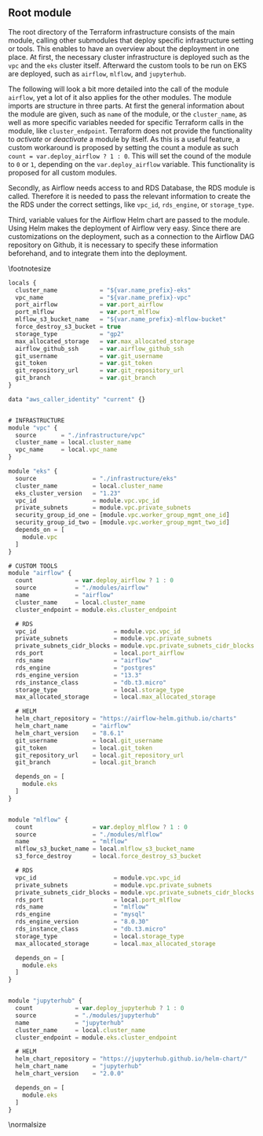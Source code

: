 
## Root module

The root directory of the Terraform infrastructure consists of the main module, calling other submodules that deploy specific infrastructure setting or tools.
This enables to have an overview about the deployment in one place. At first, the necessary cluster infrastructure is deployed such as the `vpc` and the `eks` cluster itself. Afterward the custom tools to be run on EKS are deployed, such as `airflow`, `mlflow`, and `jupyterhub`.

The following will look a bit more detailed into the call of the module `airflow`, yet a lot of it also applies for the other modules. 
The module imports are structure in three parts. At first the general information about the module are given, such as `name` of the module, or the `cluster_name`, as well as more specific variables needed for specific Terraform calls in the module, like `cluster_endpoint`. 
Terraform does not provide the functionality to *activate* or *deactivate* a module by itself. As this is a useful feature, a custom workaround is proposed by setting the count a module as such `count = var.deploy_airflow ? 1 : 0`. This will set the cound of the module to `0` or `1`, depending on the `var.deploy_airflow` variable. This functionality is proposed for all custom modules.

Secondly, as Airflow needs access to and RDS Database, the RDS module is called. Therefore it is needed to pass the relevant information to create the the RDS under the correct settings, like `vpc_id`, `rds_engine`, or `storage_type`.

Third, variable values for the Airflow Helm chart are passed to the module. Using Helm makes the deployment of Airflow very easy. Since there are customizations on the deployment, such as a connection to the Airflow DAG repository on Github, it is necessary to specify these information beforehand, and to integrate them into the deployment.

\footnotesize
```javascript
locals {
  cluster_name            = "${var.name_prefix}-eks"
  vpc_name                = "${var.name_prefix}-vpc"
  port_airflow            = var.port_airflow
  port_mlflow             = var.port_mlflow
  mlflow_s3_bucket_name   = "${var.name_prefix}-mlflow-bucket"
  force_destroy_s3_bucket = true
  storage_type            = "gp2"
  max_allocated_storage   = var.max_allocated_storage
  airflow_github_ssh      = var.airflow_github_ssh
  git_username            = var.git_username
  git_token               = var.git_token
  git_repository_url      = var.git_repository_url
  git_branch              = var.git_branch
}

data "aws_caller_identity" "current" {}


# INFRASTRUCTURE
module "vpc" {
  source       = "./infrastructure/vpc"
  cluster_name = local.cluster_name
  vpc_name     = local.vpc_name
}

module "eks" {
  source                = "./infrastructure/eks"
  cluster_name          = local.cluster_name
  eks_cluster_version   = "1.23"
  vpc_id                = module.vpc.vpc_id
  private_subnets       = module.vpc.private_subnets
  security_group_id_one = [module.vpc.worker_group_mgmt_one_id]
  security_group_id_two = [module.vpc.worker_group_mgmt_two_id]
  depends_on = [
    module.vpc
  ]
}

# CUSTOM TOOLS
module "airflow" {
  count            = var.deploy_airflow ? 1 : 0
  source           = "./modules/airflow"
  name             = "airflow"
  cluster_name     = local.cluster_name
  cluster_endpoint = module.eks.cluster_endpoint

  # RDS
  vpc_id                      = module.vpc.vpc_id
  private_subnets             = module.vpc.private_subnets
  private_subnets_cidr_blocks = module.vpc.private_subnets_cidr_blocks
  rds_port                    = local.port_airflow
  rds_name                    = "airflow"
  rds_engine                  = "postgres"
  rds_engine_version          = "13.3"
  rds_instance_class          = "db.t3.micro"
  storage_type                = local.storage_type
  max_allocated_storage       = local.max_allocated_storage

  # HELM
  helm_chart_repository = "https://airflow-helm.github.io/charts"
  helm_chart_name       = "airflow"
  helm_chart_version    = "8.6.1"
  git_username          = local.git_username
  git_token             = local.git_token
  git_repository_url    = local.git_repository_url
  git_branch            = local.git_branch

  depends_on = [
    module.eks
  ]
}


module "mlflow" {
  count                 = var.deploy_mlflow ? 1 : 0
  source                = "./modules/mlflow"
  name                  = "mlflow"
  mlflow_s3_bucket_name = local.mlflow_s3_bucket_name
  s3_force_destroy      = local.force_destroy_s3_bucket

  # RDS
  vpc_id                      = module.vpc.vpc_id
  private_subnets             = module.vpc.private_subnets
  private_subnets_cidr_blocks = module.vpc.private_subnets_cidr_blocks
  rds_port                    = local.port_mlflow
  rds_name                    = "mlflow"
  rds_engine                  = "mysql"
  rds_engine_version          = "8.0.30"
  rds_instance_class          = "db.t3.micro"
  storage_type                = local.storage_type
  max_allocated_storage       = local.max_allocated_storage

  depends_on = [
    module.eks
  ]
}


module "jupyterhub" {
  count            = var.deploy_jupyterhub ? 1 : 0
  source           = "./modules/jupyterhub"
  name             = "jupyterhub"
  cluster_name     = local.cluster_name
  cluster_endpoint = module.eks.cluster_endpoint

  # HELM
  helm_chart_repository = "https://jupyterhub.github.io/helm-chart/"
  helm_chart_name       = "jupyterhub"
  helm_chart_version    = "2.0.0"

  depends_on = [
    module.eks
  ]
}
```
\normalsize
